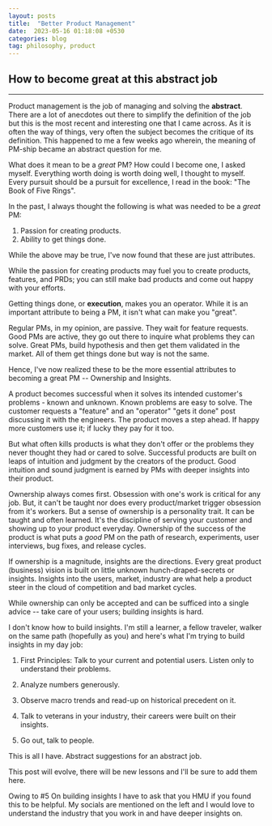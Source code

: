 ```yaml
---
layout: posts
title:  "Better Product Management"
date:  2023-05-16 01:18:08 +0530
categories: blog
tag: philosophy, product
---
```

## How to become great at this abstract job
---
Product management is the job of managing and solving the **abstract**. There are a lot of anecdotes out there to simplify the definition of the job but this is the most recent and interesting one that I came across. As it is often the way of things, very often the subject becomes the critique of its definition. This happened to me a few weeks ago wherein, the meaning of PM-ship became an abstract question for me. 

What does it mean to be a *great* PM? How could I become one, I asked myself. Everything worth doing is worth doing well, I thought to myself. Every pursuit should be a pursuit for excellence, I read in the book: "The Book of Five Rings".

In the past, I always thought the following is what was needed to be a *great* PM:
1. Passion for creating products.
2. Ability to get things done.

While the above may be true, I've now found that these are just attributes. 

While the passion for creating products may fuel you to create products, features, and PRDs; you can still make bad products and come out happy with your efforts.

Getting things done, or **execution**, makes you an operator. While it is an important attribute to being a PM, it isn't what can make you "great". 

Regular PMs, in my opinion, are passive. They wait for feature requests. Good PMs are active, they go out there to inquire what problems they can solve. Great PMs, build hypothesis and then get them validated in the market. All of them get things done but way is not the same.

Hence, I've now realized these to be the more essential attributes to becoming a great PM -- Ownership and Insights.

A product becomes successful when it solves its intended customer's problems - known and unknown. Known problems are easy to solve. The customer requests a "feature" and an "operator" "gets it done" post discussing it with the engineers. The product moves a step ahead. If happy more customers use it; if lucky they pay for it too.

But what often kills products is what they don't offer or the problems they never thought they had or cared to solve. Successful products are built on leaps of intuition and judgment by the creators of the product. Good intuition and sound judgment is earned by PMs with deeper insights into their product.

Ownership always comes first. Obsession with one's work is critical for any job. But, it can't be taught nor does every product/market trigger obsession from it's workers. But a sense of ownership is a personality trait. It can be taught and often learned. It's the discipline of serving your customer and showing up to your product everyday. 
Ownership of the success of the product is what puts a *good* PM on the path of research, experiments, user interviews, bug fixes, and release cycles. 

If ownership is a magnitude, insights are the directions. Every great product (business) vision is built on little unknown hunch-draped-secrets or insights. Insights into the users, market, industry are what help a product steer in the cloud of competition and bad market cycles.

While ownership can only be accepted and can be sufficed into a single advice -- take care of your users; building insights is hard.

I don't know how to build insights. I'm still a learner, a fellow traveler, walker on the same path (hopefully as you) and here's what I'm trying to build insights in my day job:

1. First Principles: Talk to your current and potential users. Listen only to understand their problems. 

2. Analyze numbers generously. 

3. Observe macro trends and read-up on historical precedent on it.

4. Talk to veterans in your industry, their careers were built on their insights.

5. Go out, talk to people.

This is all I have. Abstract suggestions for an abstract job. 

This post will evolve, there will be new lessons and I'll be sure to add them here. 

Owing to #5 On building insights I have to ask that you HMU if you found this to be helpful. My socials are mentioned on the left and I would love to understand the industry that you work in and have deeper insights on. 
